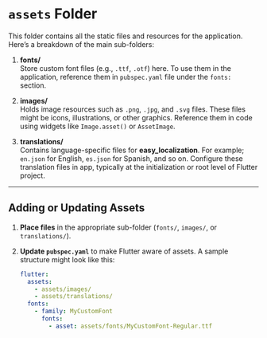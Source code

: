 # `assets` Folder

This folder contains all the static files and resources for the application. Here’s a breakdown of the main sub-folders:

1. **fonts/**  
   Store custom font files (e.g., `.ttf`, `.otf`) here. To use them in the application, reference them in `pubspec.yaml` file under the `fonts:` section.

2. **images/**  
   Holds image resources such as `.png`, `.jpg`, and `.svg` files. These files might be icons, illustrations, or other graphics. Reference them in code using widgets like `Image.asset()` or `AssetImage`.

3. **translations/**  
   Contains language-specific files for **easy_localization**. For example; `en.json` for English, `es.json` for Spanish, and so on. Configure these translation files in app, typically at the initialization or root level of Flutter project.

---

## Adding or Updating Assets

1. **Place files** in the appropriate sub-folder (`fonts/`, `images/`, or `translations/`).
2. **Update `pubspec.yaml`** to make Flutter aware of assets. A sample structure might look like this:

   ```yaml
   flutter:
     assets:
       - assets/images/
       - assets/translations/
     fonts:
       - family: MyCustomFont
         fonts:
           - asset: assets/fonts/MyCustomFont-Regular.ttf
   ```
